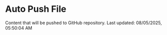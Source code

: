 # Auto Push File

Content that will be pushed to GitHub repository.
Last updated: 08/05/2025, 05:50:04 AM